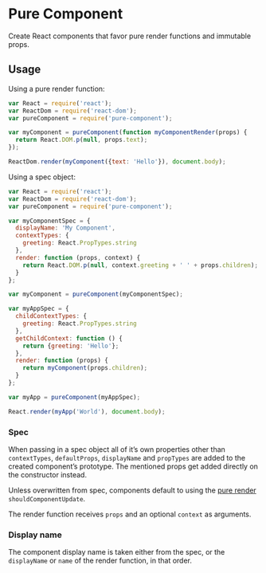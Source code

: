 # Pure Component

Create React components that favor pure render functions and immutable props.

## Usage

Using a pure render function:

```js
var React = require('react');
var ReactDom = require('react-dom');
var pureComponent = require('pure-component');

var myComponent = pureComponent(function myComponentRender(props) {
  return React.DOM.p(null, props.text);
});

ReactDom.render(myComponent({text: 'Hello'}), document.body);
```

Using a spec object:

```js
var React = require('react');
var ReactDom = require('react-dom');
var pureComponent = require('pure-component');

var myComponentSpec = {
  displayName: 'My Component',
  contextTypes: {
    greeting: React.PropTypes.string
  },
  render: function (props, context) {
    return React.DOM.p(null, context.greeting + ' ' + props.children);
  }
};

var myComponent = pureComponent(myComponentSpec);

var myAppSpec = {
  childContextTypes: {
    greeting: React.PropTypes.string
  },
  getChildContext: function () {
    return {greeting: 'Hello'};
  },
  render: function (props) {
    return myComponent(props.children);
  }
};

var myApp = pureComponent(myAppSpec);

React.render(myApp('World'), document.body);
```

### Spec

When passing in a spec object all of it’s own properties other than `contextTypes`, `defaultProps`, `displayName` and `propTypes` are added to the created component’s prototype. The mentioned props get added directly on the constructor instead.

Unless overwritten from spec, components default to using the [pure render](https://github.com/gaearon/react-pure-render) `shouldComponentUpdate`.

The render function receives `props` and an optional `context` as arguments.

### Display name

The component display name is taken either from the spec, or the `displayName` or `name` of the render function, in that order.
